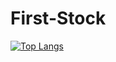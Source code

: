 # First-Stock
[![Top Langs](https://github-readme-stats.vercel.app/api/top-langs/?username=Quqon)](https://github.com/anuraghazra/github-readme-stats)
